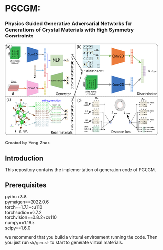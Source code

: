 # PGCGM:
### Physics Guided Generative Adversarial Networks for Generations of Crystal Materials with High Symmetry Constraints

<img src="mainframe.png" height="300px">

Created by Yong Zhao

## Introduction

This repository contains the implementation of generation code of PGCGM.
## Prerequisites
python 3.8  
pymatgen==2022.0.6  
torch==1.7.1+cu110  
torchaudio==0.7.2  
torchvision==0.8.2+cu110  
numpy==1.19.5  
scipy==1.6.0  

we recommend that you build a virtural environment running the code. Then you just run `sh/gen.sh` to start to generate virtual materials.
